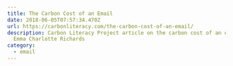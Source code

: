 ```yaml
---
title: The Carbon Cost of an Email
date: 2018-06-05T07:57:34.470Z
url: https://carbonliteracy.com/the-carbon-cost-of-an-email/
description: Carbon Literacy Project article on the carbon cost of an email by
  Emma Charlotte Richards
category:
  - email
---
```

